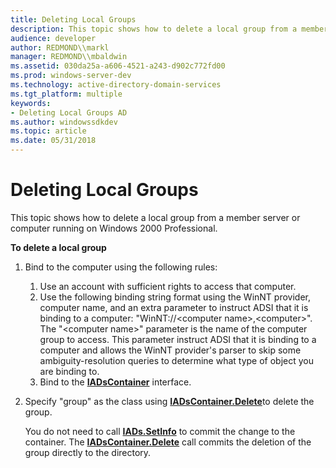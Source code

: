 ```yaml
---
title: Deleting Local Groups
description: This topic shows how to delete a local group from a member server or computer running on Windows 2000 Professional.
audience: developer
author: REDMOND\\markl
manager: REDMOND\\mbaldwin
ms.assetid: 030da25a-a606-4521-a243-d902c772fd00
ms.prod: windows-server-dev
ms.technology: active-directory-domain-services
ms.tgt_platform: multiple
keywords:
- Deleting Local Groups AD
ms.author: windowssdkdev
ms.topic: article
ms.date: 05/31/2018
---
```


# Deleting Local Groups

This topic shows how to delete a local group from a member server or computer running on Windows 2000 Professional.

**To delete a local group**

1.  Bind to the computer using the following rules:
    1.  Use an account with sufficient rights to access that computer.
    2.  Use the following binding string format using the WinNT provider, computer name, and an extra parameter to instruct ADSI that it is binding to a computer: "WinNT://<computer name&gt;,<computer&gt;". The "<computer name&gt;" parameter is the name of the computer group to access. This parameter instruct ADSI that it is binding to a computer and allows the WinNT provider's parser to skip some ambiguity-resolution queries to determine what type of object you are binding to.
    3.  Bind to the [**IADsContainer**](https://msdn.microsoft.com/library/aa705985) interface.
2.  Specify "group" as the class using [**IADsContainer.Delete**](https://msdn.microsoft.com/library/aa705988)to delete the group.

    You do not need to call [**IADs.SetInfo**](https://msdn.microsoft.com/library/aa746354) to commit the change to the container. The [**IADsContainer.Delete**](https://msdn.microsoft.com/library/aa705988) call commits the deletion of the group directly to the directory.

 

 




